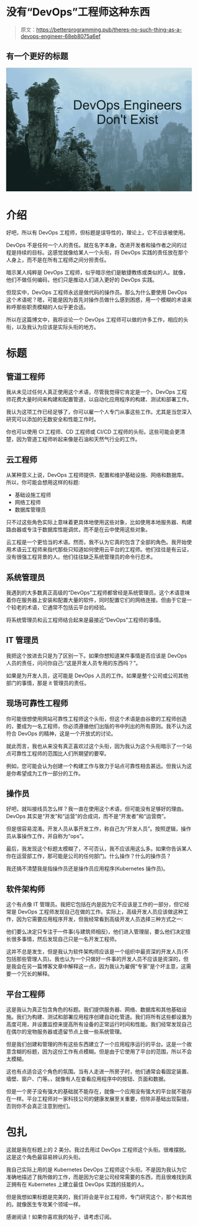 # 没有“DevOps”工程师这种东西

> 原文：<https://betterprogramming.pub/theres-no-such-thing-as-a-devops-engineer-68eb8075a6ef>

## 有一个更好的标题

![](img/c2b9d5343f0ed7dcd902aa25589b96ea.png)

# 介绍

好吧，所以有 DevOps 工程师，但标题是误导性的，理论上，它不应该被使用。

DevOps 不是任何一个人的责任。就在名字本身。改进开发者和操作者之间的过程是持续的目标。这感觉就像给某人一个头衔，将 DevOps 实践的责任放在那个人身上，而不是在所有工程师之间分担责任。

暗示某人纯粹是 DevOps 工程师，似乎暗示他们是敏捷教练或类似的人。就像，他们不做任何编码，他们只是推动人们进入更好的 DevOps 实践。

但现实中，DevOps 工程师永远是做代码的操作员。那么为什么要使用 DevOps 这个术语呢？嗯，可能是因为首先对操作员做什么感到困惑，用一个模糊的术语来称呼那些职责模糊的人似乎更合适。

所以在这篇博文中，我将谈论一个 DevOps 工程师可以做的许多工作，相应的头衔，以及我认为应该是实际头衔的地方。

# 标题

## 管道工程师

我从未见过任何人真正使用这个术语，尽管我觉得它肯定是一个。DevOps 工程师花费大量时间来构建和配置管道，以自动化应用程序的构建、测试和部署工作。

我认为这项工作已经足够了，你可以雇一个人专门从事这些工作。尤其是当您深入研究可以添加的无数安全和性能工作时。

你也可以使用 CI 工程师、CD 工程师或 CI/CD 工程师的头衔。这些可能会更清楚，因为管道工程师听起来像是石油和天然气行业的工作。

## 云工程师

从某种意义上说，DevOps 工程师提供、配置和维护基础设施、网络和数据库。所以，你可能会想用这样的标题:

*   基础设施工程师
*   网络工程师
*   数据库管理员

只不过这些角色实际上意味着更具体地使用这些对象，比如使用本地服务器、构建路由器或专注于数据库性能调优，而不是在云中使用这些对象。

云工程是一个更恰当的术语。然而，我不认为它真的包含了全部的角色。我开始使用术语云工程师来指代那些只知道如何使用云平台的工程师。他们往往是有云证，没有很强工程背景的人。他们往往缺乏系统管理员的命令行忍术。

## 系统管理员

我遇到的大多数真正高级的“DevOps”工程师都曾经是系统管理员。这个术语意味着你在服务器上安装和配置大量的软件，同时配置它们的网络连接。但由于它是一个较老的术语，它通常不包括云平台的经验。

将系统管理员和云工程师结合起来是最接近“DevOps”工程师的事情。

## IT 管理员

我把这个放进去只是为了区别一下。如果你想知道某件事情是否应该是 DevOps 人员的责任，问问你自己:“这是开发人员专用的东西吗？”。

如果是为开发人员，这可能是 DevOps 人员的工作。如果是整个公司或公司其他部门的事情，那是 it 管理员的责任。

## 现场可靠性工程师

你可能很想使用网站可靠性工程师这个头衔，但这个术语是由谷歌的工程师创造的，要成为一名工程师，你必须遵循他们出版的书中列出的所有原则。我不认为这符合 DevOps 的精神，这是一个开放式的讨论。

就此而言，我也从来没有真正喜欢过这个头衔，因为我认为这个头衔暗示了一个站点可靠性工程师的范围比人们所期望的要窄。

例如，您可能会认为创建一个构建工作与致力于站点可靠性相去甚远。但我认为这是你希望成为工作一部分的工作。

## 操作员

好吧，就叫接线员怎么样？我一直在使用这个术语，但可能没有足够好的理由。DevOps 其实是“开发”和“运营”的合成词，而不是“开发者”和“运营商”。

但是很容易混淆。开发人员从事开发工作，称自己为“开发人员”。按照逻辑，操作员从事操作工作，并自称为“ops”。

最后，我发现这个标题太模糊了，不可否认，我不应该用这么多。如果你告诉某人你在运营部工作，那可能是公司的任何部门。什么操作？什么的操作员？

我还搞不清楚我是指操作员还是操作员应用程序(Kubernetes 操作员)。

## 软件架构师

这个有点像 IT 管理员。我把它包括在内是因为它不应该是工作的一部分，但它经常是 DevOps 工程师发现自己在做的工作。实际上，高级开发人员应该做这种工作，因为它需要应用程序开发，但我经常看到高级开发人员选择三种方式之一:

他们要么决定只专注于一件事(与建筑师相反)，他们进入管理层，要么他们决定擅长很多事情，然后发现自己只是一名开发工程师。

这并不总是发生，但是我认为软件架构师应该是一个组织中最资深的开发人员(不包括那些管理人员)。我也认为一个只做好一件事的开发人员不应该是资深的，但是我会在另一篇博客文章中解释这一点，因为我认为雇佣“专家”是个坏主意，这需要一个冗长的解释。

## 平台工程师

这是我认为真正包含角色的标题。我们提供服务器、网络、数据库和其他基础设施。我们为构建、测试和部署应用程序创建自动化管道。我们将所有这些都设置为高度可用，并设置监控来提高所有设备的正常运行时间和性能。我们经常发现自己在偶尔的宠物服务器或遗留节点上做一些系统管理。

但是我们创建和管理的所有这些东西建立了一个应用程序运行的平台。这是一个故意含糊的标题，因为这份工作有点模糊。但是由于它使用了平台的范围，所以不会太模糊。

这也有点适合这个角色的氛围。当有人走进一所房子时，他们通常会看固定装置、墙壁、窗户、门等。，就像有人在查看应用程序中的按钮、页面和数据。

但是一个房子没有强大的基础就不能存在，就像一个应用没有强大的平台就不能存在一样。平台工程师对一家科技公司的健康发展至关重要，但除非基础出现裂缝，否则你不会真正注意到他们。

# 包扎

这就是我在标题上的 2 美分。我过去用过 DevOps 工程师这个头衔。很难摆脱。这是这个角色最容易辨认的头衔。

我自己实际上用的是 Kubernetes DevOps 工程师这个头衔。不是因为我认为它准确地描述了我所做的工作，而是因为它是公司经常需要的东西，而且很难找到真正拥有在 Kubernetes 上建立最佳 DevOps 实践的技能的人。

但是我想如果标题是完美的，我们将会是平台工程师，专门研究这个，那个和其他的。就像医生专攻某个领域一样。

感谢阅读！如果你喜欢我的帖子，请考虑订阅。